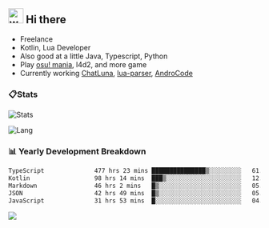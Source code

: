 ## <img alt="wave" src="https://raw.githubusercontent.com/MartinHeinz/MartinHeinz/master/wave.gif" width="30px"> Hi there

- Freelance
- Kotlin, Lua Developer
- Also good at a little Java, Typescript, Python
- Play [osu! mania](https://osu.ppy.sh/users/29808669), l4d2, and more game
- Currently working [ChatLuna](https://github.com/ChatLunaLab), [lua-parser](https://github.com/dingyi222666/lua-parser), [AndroCode](https://github.com/dingyi222666/AndroCode)

### 📋Stats

![Stats](https://github-readme-stats.vercel.app/api?username=dingyi222666&show_icons=true&icon_color=47A69E&title_color=47A69E&count_private=true)    

![Lang](https://github-readme-stats.vercel.app/api/top-langs/?username=dingyi222666&layout=compact&title_color=47A69E&hide=html,css,c,c%2B%2B)   

### 📊 Yearly Development Breakdown

<!--START_SECTION:waka-->

```txt
TypeScript              477 hrs 23 mins ███████████████▒░░░░░░░░░   61.80 %
Kotlin                  98 hrs 14 mins  ███▒░░░░░░░░░░░░░░░░░░░░░   12.72 %
Markdown                46 hrs 2 mins   █▒░░░░░░░░░░░░░░░░░░░░░░░   05.96 %
JSON                    42 hrs 49 mins  █▒░░░░░░░░░░░░░░░░░░░░░░░   05.54 %
JavaScript              31 hrs 53 mins  █░░░░░░░░░░░░░░░░░░░░░░░░   04.13 %
```

<!--END_SECTION:waka-->

![](https://komarev.com/ghpvc/?username=dingyi222666)
